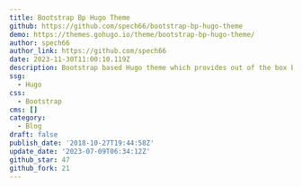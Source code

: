 ```yaml
---
title: Bootstrap Bp Hugo Theme
github: https://github.com/spech66/bootstrap-bp-hugo-theme
demo: https://themes.gohugo.io/theme/bootstrap-bp-hugo-theme/
author: spech66
author_link: https://github.com/spech66
date: 2023-11-30T11:00:10.119Z
description: Bootstrap based Hugo theme which provides out of the box best practices.
ssg:
  - Hugo
css:
  - Bootstrap
cms: []
category:
  - Blog
draft: false
publish_date: '2018-10-27T19:44:58Z'
update_date: '2023-07-09T06:34:12Z'
github_star: 47
github_fork: 21
---
```

